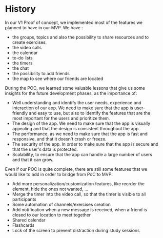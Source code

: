 # History

In our V1 Proof of concept, we implemented most of the features we planned to have in our MVP.
We have :
- the groups, topics and also the possibility to share resources and to create exercises.
- the video calls
- the calendar
- to-do lists
- the timers
- the chat
- the possibility to add friends
- the map to see where our friends are located

During the POC, we learned some valuable lessons that give us some insights for the future development phases, as the importance of:
- Well understanding and identify the user needs, experience and interaction of our app. We need to make sure that the app is user-friendly and easy to use, but also to identify the features that are the most important for the users and prioritize them.
- The design of the app. We need to make sure that the app is visually appealing and that the design is consistent throughout the app.
- The performance, as we need to make sure that the app is fast and responsive, and that it doesn't crash or freeze.
- The security of the app. In order to make sure that the app is secure and that the user's data is protected.
- Scalability, to ensure that the app can handle a large number of users and that it can grow.

Even if our POC is quite complete, there are still some features that we would like to add in order to bridge from PoC to MVP:
- Add more personalization/customization features, like reorder the element, hide the ones not wanted, ...
- Merge the timer into the video call, so that the timer is visible to all participants
- Some automation of channels/exercises creation
- Add notification when a new message is received, when a friend is closed to our location to meet together
- Shared calendar
- Flashcards
- Lock of the screen to prevent distraction during study sessions